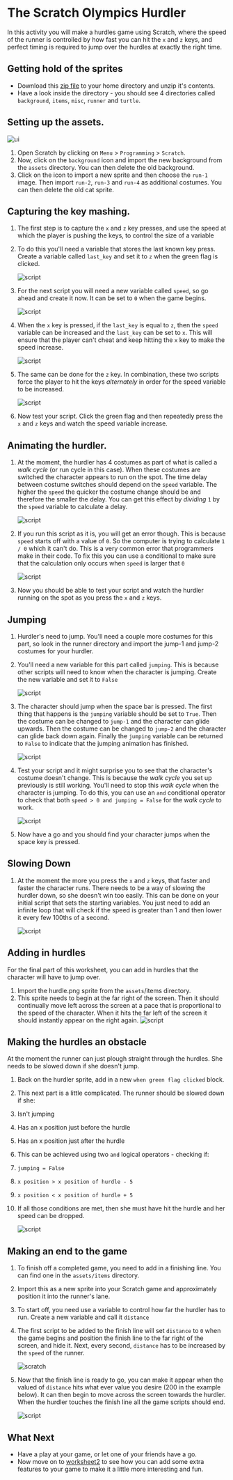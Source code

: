 # The Scratch Olympics Hurdler

In this activity you will make a hurdles game using Scratch, where the speed of the runner is controlled by how fast you can hit the `x` and `z` keys, and perfect timing is required to jump over the hurdles at exactly the right time.

## Getting hold of the sprites
- Download this [zip file](images/assets.zip) to your home directory and unzip it's contents.
- Have a look inside the directory - you should see 4 directories called `background`, `items`, `misc`, `runner` and `turtle`.

## Setting up the assets.
![ui](images/ui.gif)
1. Open Scratch by clicking on `Menu` > `Programming` > `Scratch`.
1. Now, click on the `background` icon and import the new background from the `assets` directory. You can then delete the old background.
1. Click on the icon to import a new sprite and then choose the `run-1` image. Then import `run-2`, `run-3` and `run-4` as additional costumes. You can then delete the old cat sprite.

## Capturing the key mashing.
1. The first step is to capture the `x` and `z` key presses, and use the speed at which the player is pushing the keys, to control the size of a variable
1. To do this you'll need a variable that stores the last known key press. Create a variable called `last_key` and set it to `z` when the green flag is clicked.

	![script](images/greenflag1.png)

1. For the next script you will need a new variable called `speed`, so go ahead and create it now. It can be set to `0` when the game begins.
    <!--
	``` scratch
	when green flag clicked
	set [last_key v] to [z]
	set [speed v] to [0]
	```
    -->
	![script](images/greenflag2.png)

1. When the `x` key is pressed, if the `last_key` is equal to `z`, then the `speed` variable can be increased and the `last_key` can be set to `x`. This will ensure that the player can't cheat and keep hitting the `x` key to make the speed increase.

	![script](images/x_script.png)

1. The same can be done for the `z` key. In combination, these two scripts force the player to hit the keys _alternately_ in order for the speed variable to be increased.

	![script](images/z_script.png)

1. Now test your script. Click the green flag and then repeatedly press the `x` and `z` keys and watch the speed variable increase.

## Animating the hurdler.

1. At the moment, the hurdler has 4 costumes as part of what is called a _walk cycle_ (or run cycle in this case). When these costumes are switched the character appears to run on the spot. The time delay between costume switches should depend on the `speed` variable. The higher the `speed` the quicker the costume change should be and therefore the smaller the delay. You can get this effect by _dividing_ `1` by the `speed` variable to calculate a delay.
    <!--
	``` scratch
	when green flag clicked
	forever
	switch costume to [run-1 v]
	wait ([1]/(speed)) secs
	switch costume to [run-2 v]
	wait ([1]/(speed)) secs
	switch costume to [run-3 v]
	wait ([1]/(speed)) secs
	switch costume to [run-4 v]
	wait ([1]/(speed)) secs
	```
	-->
	![script](images/run1.png)

1. If you run this script as it is, you will get an error though. This is because `speed` starts off with a value of `0`. So the computer is trying to calculate `1 / 0` which it can't do. This is a very common error that programmers make in their code. To fix this you can use a conditional to make sure that the calculation only occurs when `speed` is larger that `0`
    <!--
	``` scratch
	when green flag clicked
	forever
	if <(speed) > [0]>
	switch to costume [run-1 v]
	wait ([1]/(speed)) secs
	switch to costume [run-2 v]
	wait ([1]/(speed)) secs
	switch to costume [run-3 v]
	wait ([1]/(speed)) secs
	switch to costume [run-4 v]
	wait ([1]/(speed)) secs
	```
	-->
	![script](images/run2.png)

1. Now you should be able to test your script and watch the hurdler running on the spot as you press the `x` and `z` keys.

## Jumping

1. Hurdler's need to jump. You'll need a couple more costumes for this part, so look in the runner 
directory and import the jump-1 and jump-2 costumes for your hurdler.

1. You'll need a new variable for this part called `jumping`. This is because other scripts will need to know when the character is jumping. Create the new variable and set it to `False`
    <!--
	``` scratch
	when green flag clicked
	set [last_key v] to [z]
	set [speed v] to [0]
	set [jumping v] to [False]
	```
	-->
	![script](images/greenflag3.png)
	
1. The character should jump when the space bar is pressed. The first thing that happens is the `jumping` variable should be set to `True`. Then the costume can be changed to `jump-1` and the character can glide upwards. Then the costume can be changed to `jump-2` and the character can glide back down again. Finally the `jumping` variable can be returned to `False` to indicate that the jumping animation has finished.
   <!--
	``` scratch
	when [space v]key pressed
	set [jumping v] to [True]
	switch to costume [jump-1 v]
	glide [0.5] secs to x: [-104] y [32]
	switch to costume [jump-2 v]
	glide [0.5] secs to x: [-104] y [-32]
	set [jumping v] to [False]
	```
	-->
	
	![script](images/jump.png)
	
1. Test your script and it might surprise you to see that the character's costume doesn't change. This is because the _walk cycle_ you set up previously is still working. You'll need to stop this _walk cycle_ when the character is jumping. To do this, you can use an `and` conditional operator to check that both `speed > 0 and jumping = False` for the _walk cycle_ to work.
   <!--
	``` scratch
	when green flag clicked
	forever
	if <<(speed) > [0]>and<(jumping) = [False]>>
	switch to costume [run-1 v]
	wait ([1]/(speed)) secs
	switch to costume [run-2 v]
	wait ([1]/(speed)) secs
	switch to costume [run-3 v]
	wait ([1]/(speed)) secs
	switch to costume [run-4 v]
	wait ([1]/(speed)) secs
	```
	-->	
	![script](images/run3.png)
	
1. Now have a go and you should find your character jumps when the space key is pressed.

## Slowing Down
1. At the moment the more you press the `x` and `z` keys, that faster and faster the character runs. There needs to be a way of slowing the hurdler down, so she doesn't win too easily. This can be done on your initial script that sets the starting variables. You just need to add an infinite loop that will check if the speed is greater than 1 and then lower it every few 100ths of a second.

	<!--
	``` scratch
	when green flag clicked
	set [last_key v] to [z]
	set [speed v] to [0]
	set [jumping v] to [False]
	forever
	if <(speed) > [1]>
	change [speed v] by [1]
	wait [0.5] secs
	```
	-->
	![script](images/greenflag4.png)

## Adding in hurdles

For the final part of this worksheet, you can add in hurdles that the character will have to jump over.

1. Import the hurdle.png sprite from the `assets`/items directory.
1. This sprite needs to begin at the far right of the screen. Then it should continually move left across the screen at a pace that is proportional to the speed of the character. When it hits the far left of the screen it should instantly appear on the right again.
   <!--
	``` scratch
	when green flag clicked
	go to x: [230] y:[-77]
	forever
	if <(speed) > [1]>
	change x by [-10]
	wait <[1]/(speed)> secs
	if <(x position) < [-230]>
	go to x:[230] y:[-77]
	```
	-->
	![script](images/hurdles1.png)

## Making the hurdles an obstacle

At the moment the runner can just plough straight through the hurdles. She needs to be slowed down if she doesn't jump.

1. Back on the hurdler sprite, add in a new `when green flag clicked` block.
1. This next part is a little complicated. The runner should be slowed down if she:
  1. Isn't jumping
  1. Has an x position just before the hurdle
  1. Has an x position just after the hurdle
1. This can be achieved using two `and` logical operators - checking if:
  1. `jumping = False`
  1. `x position > x position of hurdle - 5`
  1. `x position < x position of hurdle + 5`
1. If all those conditions are met, then she must have hit the hurdle and her speed can be dropped.

	<!--
	``` scratch
	when green flag clicked
	forever
	if <<(jumping)=[False]>and<<(x position) > (([x position v] of [Sprite3 v])- [5])> and <(x position) < (([x position v] of [Sprite3 v]) + [5])>>>
	set [speed V] to [2]
	```
	-->

	![script](images/collide.png)

## Making an end to the game

1. To finish off a completed game, you need to add in a finishing line. You can find one in the `assets/items` directory.
1. Import this as a new sprite into your Scratch game and approximately position it into the runner's lane.
1. To start off, you need use a variable to control how far the hurdler has to run. Create a new variable and call it `distance`
1. The first script to be added to the finish line will set `distance` to `0` when the game begins and position the finish line to the far right of the screen, and hide it. Next, every second, `distance` has to be increased by the `speed` of the runner.

	<!--
	``` scratch
	when green flag clicked
	set [distance v] to [0]
	go to x: [230] y: [-91]
	hide
	forever
	set [distance v] to ((distance) + (speed))
	wait [1] secs
	```
	-->

	![scratch](images/finish1.png)

1. Now that the finish line is ready to go, you can make it appear when the valued of `distance` hits what ever value you desire (200 in the example below). It can then begin to move across the screen towards the hurdler. When the hurdler touches the finish line all the game scripts should end.

	<!--
	``` scratch
	when green flag clicked
	forever
	if <(distance) > [200]>
	show
	wait ([1]/(speed)) secs
	change x by [-10]
	end
	if <touching [Sprite2 v]?>
	wait [0.2] secs
	stop [all]
	```
	-->
	
	![script](images/finish2.png)
## What Next
- Have a play at your game, or let one of your friends have a go.
- Now move on to [worksheet2](worksheet2.md) to see how you can add some extra features to your game to make it a little more interesting and fun.
